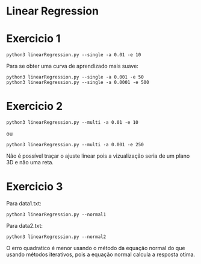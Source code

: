 # Linear Regression

# Exercicio 1
```
python3 linearRegression.py --single -a 0.01 -e 10
```
Para se obter uma curva de aprendizado mais suave:
```
python3 linearRegression.py --single -a 0.001 -e 50
python3 linearRegression.py --single -a 0.0001 -e 500
```

# Exercicio 2
```
python3 linearRegression.py --multi -a 0.01 -e 10
```
ou
```
python3 linearRegression.py --multi -a 0.001 -e 250
```

Não é possível traçar o ajuste linear pois a vizualização seria de um plano 3D e não uma reta.

# Exercicio 3
Para data1.txt:
```
python3 linearRegression.py --normal1
```

Para data2.txt:
```
python3 linearRegression.py --normal2
```

O erro quadratico é menor usando o método da equação normal do que usando métodos iterativos, pois a equação normal calcula a resposta otima.
